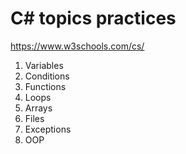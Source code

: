 # C# topics practices
https://www.w3schools.com/cs/

1. Variables
2. Conditions
3. Functions
4. Loops
5. Arrays
6. Files
7. Exceptions
8. OOP